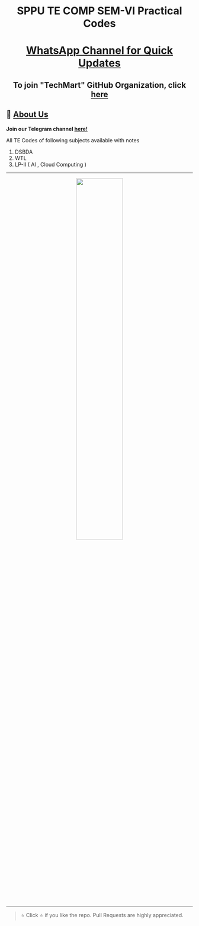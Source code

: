 <h1 align="center">SPPU TE COMP SEM-VI Practical Codes</h1>

<h1 align='center'>
  <a href="https://whatsapp.com/channel/0029ValjFriICVfpcV9HFc3b">
    WhatsApp Channel for Quick Updates
  </a>
</h1>
<h2 align="center"> To join "TechMart" GitHub Organization, click <a href="https://github.com/TechMart-Pune/support/issues/new?assignees=&labels=invite+me&template=invitation.yml&title=Please+invite+me+to+the+TechMart+GitHub+Community+Organization" >here</a> </h2>
<h2>📌 <ins>About Us</ins></h2>

**Join our Telegram channel [here!](https://t.me/SPPU_TE_BE_COMP)**

All TE Codes of following subjects available with notes  
1) DSBDA
2) WTL
2) LP-II ( AI , Cloud Computing )

<hr/>
<p align="center">
  <img src="https://github.com/user-attachments/assets/7efa5131-31b3-40dc-982f-4ce349282da5" width="50%" />
</p>
<hr/>

> ⭐ Click :star: if you like the repo. Pull Requests are highly appreciated.
